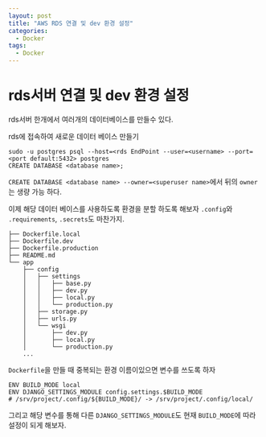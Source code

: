 ```yaml
---
layout: post
title: "AWS RDS 연결 및 dev 환경 설정"
categories:
  - Docker
tags:
  - Docker
---
```


# rds서버 연결 및 dev 환경 설정
rds서버 한개에서 여러개의 데이터베이스를 만들수 있다.

rds에 접속하여 새로운 데이터 베이스 만들기
```
sudo -u postgres psql --host=<rds EndPoint --user=<username> --port=<port default:5432> postgres 
CREATE DATABASE <database name>;
```
`CREATE DATABASE <database name> --owner=<superuser name>`에서 뒤의 `owner`는 생량 가능 하다.

이제 해당 데이터 베이스를 사용하도록 환경을 분할 하도록 해보자
`.config`와 `.requirements`, `.secrets`도 마찬가지.
```
├── Dockerfile.local
├── Dockerfile.dev
├── Dockerfile.production
├── README.md
└── app
    ├── config
    │   ├── settings
    │   │   ├── base.py
    │   │   ├── dev.py
    │   │   ├── local.py
    │   │   └── production.py
    │   ├── storage.py
    │   ├── urls.py
    │   └── wsgi
    │       ├── dev.py
    │       ├── local.py
    │       └── production.py
    ...
```
`Dockerfile`을 만들 때 중복되는 환경 이름이있으면 변수를 쓰도록 하자
```
ENV	BUILD_MODE local
ENV DJANGO_SETTINGS_MODULE config.settings.$BUILD_MODE
# /srv/project/.config/${BUILD_MODE}/ -> /srv/project/.config/local/
```
그리고 해당 변수를 통해 다른 `DJANGO_SETTINGS_MODULE`도 현재 `BUILD_MODE`에 따라 설정이 되게 해보자.
